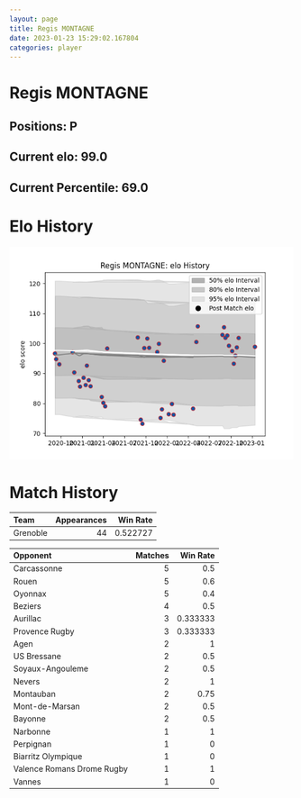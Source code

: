 ```yaml
---  
layout: page  
title: Regis MONTAGNE  
date: 2023-01-23 15:29:02.167804  
categories: player  
---
```

# Regis MONTAGNE

## Positions: P

## Current elo: 99.0

## Current Percentile: 69.0

# Elo History


![elo history](history_RegisMONTAGNE.png)
# Match History


| Team     |   Appearances |   Win Rate |
|:---------|--------------:|-----------:|
| Grenoble |            44 |   0.522727 |

| Opponent                   |   Matches |   Win Rate |
|:---------------------------|----------:|-----------:|
| Carcassonne                |         5 |   0.5      |
| Rouen                      |         5 |   0.6      |
| Oyonnax                    |         5 |   0.4      |
| Beziers                    |         4 |   0.5      |
| Aurillac                   |         3 |   0.333333 |
| Provence Rugby             |         3 |   0.333333 |
| Agen                       |         2 |   1        |
| US Bressane                |         2 |   0.5      |
| Soyaux-Angouleme           |         2 |   0.5      |
| Nevers                     |         2 |   1        |
| Montauban                  |         2 |   0.75     |
| Mont-de-Marsan             |         2 |   0.5      |
| Bayonne                    |         2 |   0.5      |
| Narbonne                   |         1 |   1        |
| Perpignan                  |         1 |   0        |
| Biarritz Olympique         |         1 |   0        |
| Valence Romans Drome Rugby |         1 |   1        |
| Vannes                     |         1 |   0        |
